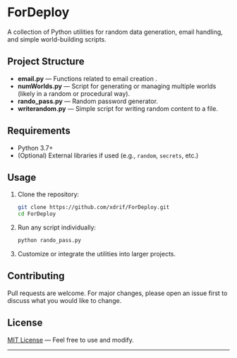 # ForDeploy

A collection of Python utilities for random data generation, email handling, and simple world-building scripts.

## Project Structure

- **email.py** — Functions related to email creation .
- **numWorlds.py** — Script for generating or managing multiple worlds (likely in a random or procedural way).
- **rando_pass.py** — Random password generator.
- **writerandom.py** — Simple script for writing random content to a file.

## Requirements

- Python 3.7+
- (Optional) External libraries if used (e.g., `random`, `secrets`, etc.)

## Usage

1. Clone the repository:
    ```bash
    git clone https://github.com/xdrif/ForDeploy.git
    cd ForDeploy
    ```

2. Run any script individually:
    ```bash
    python rando_pass.py
    ```

3. Customize or integrate the utilities into larger projects.

## Contributing

Pull requests are welcome. For major changes, please open an issue first to discuss what you would like to change.

## License

[MIT License](LICENSE) — Feel free to use and modify.

---

